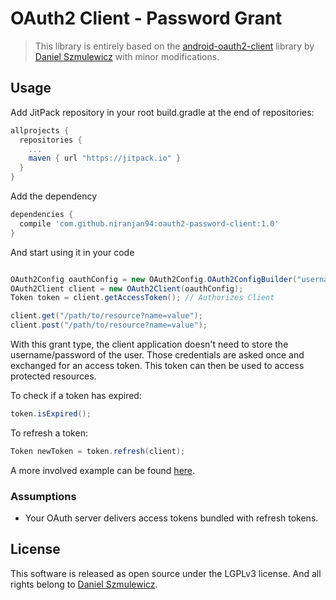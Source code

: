 # OAuth2 Client - Password Grant

> This library is entirely based on the [android-oauth2-client](https://github.com/danielsz/android-oauth2-client) library by [Daniel Szmulewicz](https://github.com/danielsz) with minor modifications.

## Usage

Add JitPack repository in your root build.gradle at the end of repositories:
```gradle
allprojects {
  repositories {
    ...
    maven { url "https://jitpack.io" }
  }
}
```

Add the dependency
```gradle
dependencies {
  compile 'com.github.niranjan94:oauth2-password-client:1.0'
}
```

And start using it in your code

```java

OAuth2Config oauthConfig = new OAuth2Config.OAuth2ConfigBuilder("username", "password", "client-id", "client-secret", "site-url").build();
OAuth2Client client = new OAuth2Client(oauthConfig);
Token token = client.getAccessToken(); // Authorizes Client

client.get("/path/to/resource?name=value");
client.post("/path/to/resource?name=value");
```
With this grant type, the client application doesn't need to store the username/password of the user. Those credentials are asked once and exchanged for an access token. This token can then be used to access protected resources. 

To check if a token has expired:

```java
token.isExpired();
```

To refresh a token:

```java
Token newToken = token.refresh(client);
```

A more involved example can be found [here](https://github.com/danielsz/oauth2-client).

### Assumptions

- Your OAuth server delivers access tokens bundled with refresh tokens.

## License

This software is released as open source under the LGPLv3 license. And all rights belong to [Daniel Szmulewicz](https://github.com/danielsz).